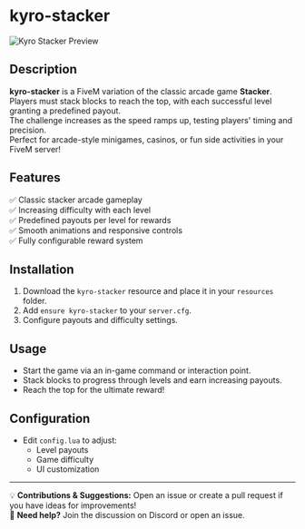 # kyro-stacker  

![Kyro Stacker Preview]((https://cdn.discordapp.com/attachments/1235405018463473764/1340802284904513536/SPOILER_image.png?ex=67b3aeef&is=67b25d6f&hm=ed8e2a9c3a9dfdac59316aace6a11ef19fe885f8a56cc535fab5f9af9fa74f5d&))


## Description  
**kyro-stacker** is a FiveM variation of the classic arcade game **Stacker**.  
Players must stack blocks to reach the top, with each successful level granting a predefined payout.  
The challenge increases as the speed ramps up, testing players' timing and precision.  
Perfect for arcade-style minigames, casinos, or fun side activities in your FiveM server!  

## Features  
✅ Classic stacker arcade gameplay  
✅ Increasing difficulty with each level  
✅ Predefined payouts per level for rewards  
✅ Smooth animations and responsive controls  
✅ Fully configurable reward system  

## Installation  
1. Download the `kyro-stacker` resource and place it in your `resources` folder.  
2. Add `ensure kyro-stacker` to your `server.cfg`.  
3. Configure payouts and difficulty settings.
## Usage  
- Start the game via an in-game command or interaction point.  
- Stack blocks to progress through levels and earn increasing payouts.  
- Reach the top for the ultimate reward!  

## Configuration  
- Edit `config.lua` to adjust:  
  - Level payouts  
  - Game difficulty  
  - UI customization  


---
  
💡 **Contributions & Suggestions:** Open an issue or create a pull request if you have ideas for improvements!  
🚀 **Need help?** Join the discussion on Discord or open an issue.  
